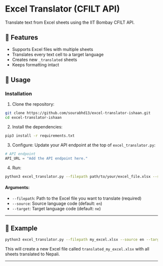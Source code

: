 # Excel Translator (CFILT API)

Translate text from Excel sheets using the IIT Bombay CFILT API.

## 🔧 Features

- Supports Excel files with multiple sheets
- Translates every text cell to a target language
- Creates new `_translated` sheets
- Keeps formatting intact

## 🚀 Usage

### Installation

1. Clone the repository:

```bash
git clone https://github.com/sourabhd13/excel-translator-ishaan.git
cd excel-translator-ishaan
```

2. Install the dependencies:

```bash
pip3 install -r requirements.txt
```

3. Configure:
Update your API endpoint at the top of `excel_translator.py`:

```python
# API endpoint
API_URL = "Add the API endpoint here."
```

4. Run:
```bash
python3 excel_translator.py --filepath path/to/your/excel_file.xlsx --source <source_language_code> --target <target_language_code>
```

#### Arguments:

* `--filepath`: Path to the Excel file you want to translate (required)
* `--source`: Source language code (default: `en`)
* `--target`: Target language code (default: `ne`)

---

## 📝 Example

```bash
python3 excel_translator.py --filepath my_excel.xlsx --source en --target ne
```

This will create a new Excel file called `translated_my_excel.xlsx` with all sheets translated to Nepali.

---
